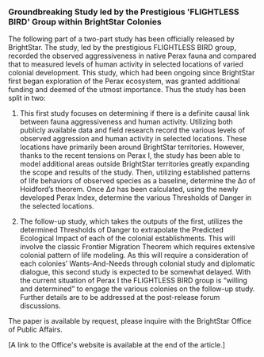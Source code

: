 ﻿### Groundbreaking Study led by the Prestigious 'FLIGHTLESS BIRD' Group within BrightStar Colonies

The following part of a two-part study has been officially released by BrightStar. The study, led by the prestigious FLIGHTLESS BIRD group, recorded the observed aggressiveness in native Perax fauna and compared that to measured levels of human activity in selected locations of varied colonial development. This study, which had been ongoing since BrightStar first began exploration of the Perax ecosystem, was granted additional funding and deemed of the utmost importance. Thus the study has been split in two:  

1) This first study focuses on determining if there is a definite causal link between fauna aggressiveness and human activity. Utilizing both publicly available data and field research record the various levels of observed aggression and human activity in selected locations. These locations have primarily been around BrightStar territories. However, thanks to the recent tensions on Perax I, the study has been able to model additional areas outside BrightStar territories greatly expanding the scope and results of the study. Then, utilizing established patterns of life behaviors of observed species as a baseline, determine the Δσ of Hoidford’s theorem. Once Δσ has been calculated, using the newly developed Perax Index, determine the various Thresholds of Danger in the selected locations.  

2) The follow-up study, which takes the outputs of the first, utilizes the determined Thresholds of Danger to extrapolate the Predicted Ecological Impact of each of the colonial establishments. This will involve the classic Frontier Migration Theorem which requires extensive colonial pattern of life modeling. As this will require a consideration of each colonies’ Wants-And-Needs through colonial study and diplomatic dialogue, this second study is expected to be somewhat delayed. With the current situation of Perax I the FLIGHTLESS BIRD group is “willing and determined” to engage the various colonies on the follow-up study. Further details are to be addressed at the post-release forum discussions.  

The paper is available by request, please inquire with the BrightStar Office of Public Affairs.  

[A link to the Office's website is available at the end of the article.]